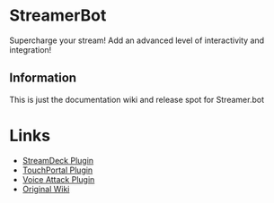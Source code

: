 # StreamerBot
Supercharge your stream! Add an advanced level of interactivity and integration!

## Information
This is just the documentation wiki and release spot for Streamer.bot

# Links
* [StreamDeck Plugin](https://github.com/nate1280/streamdeck-Streamer.bot)
* [TouchPortal Plugin](https://www.christophecvb.com/touch-portal/plugins/streamer-bot)
* [Voice Attack Plugin](https://github.com/nate1280/voiceattack-Streamer.bot)
* [Original Wiki](https://github.com/nate1280/ChannelPointsHandler)
